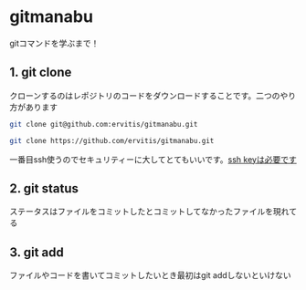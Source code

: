 # gitmanabu

gitコマンドを学ぶまで！

## 1. git clone

クローンするのはレポジトリのコードをダウンロードすることです。二つのやり方があります

```bash
git clone git@github.com:ervitis/gitmanabu.git
```

```bash
git clone https://github.com/ervitis/gitmanabu.git
```

一番目ssh使うのでセキュリティーに大してとてもいいです。[ssh keyは必要です](https://git-scm.com/book/ja/v2/Git%E3%82%B5%E3%83%BC%E3%83%90%E3%83%BC-SSH-%E5%85%AC%E9%96%8B%E9%8D%B5%E3%81%AE%E4%BD%9C%E6%88%90)


## 2. git status

ステータスはファイルをコミットしたとコミットしてなかったファイルを現れてる


## 3. git add

ファイルやコードを書いてコミットしたいとき最初はgit addしないといけない
